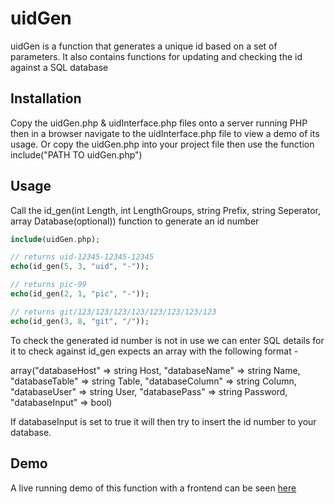 # uidGen
 uidGen is a function that generates a unique id based on a set of parameters. It also contains functions for updating and checking the id against a SQL database

## Installation
Copy the uidGen.php & uidInterface.php files onto a server running PHP then in a browser navigate to the uidInterface.php file to view a demo of its usage.
Or copy the uidGen.php into your project file then use the function include("PATH TO uidGen.php")

## Usage
Call the id_gen(int Length, int LengthGroups, string Prefix, string Seperator, array Database(optional)) function to generate an id number

```PHP
include(uidGen.php);

// returns uid-12345-12345-12345
echo(id_gen(5, 3, "uid", "-"));

// returns pic-99
echo(id_gen(2, 1, "pic", "-"));

// returns git/123/123/123/123/123/123/123/123
echo(id_gen(3, 8, "git", "/"));
```

To check the generated id number is not in use we can enter SQL details for it to check against id_gen expects an array with the following format - 

array("databaseHost" => string Host, "databaseName" => string Name, "databaseTable" => string Table, "databaseColumn" => string Column, "databaseUser" => string User, "databasePass" => string Password, "databaseInput" => bool)

If databaseInput is set to true it will then try to insert the id number to your database.

## Demo
A live running demo of this function with a frontend can be seen [here](http://mark.arklight.technology/code/uidgen/uidinterface.php)